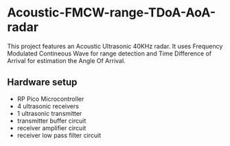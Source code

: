# Acoustic-FMCW-range-TDoA-AoA-radar

This project features an Acoustic Ultrasonic 40KHz radar.
It uses Frequency Modulated Contineous Wave for range detection 
and Time Difference of Arrival for estimation the Angle Of Arrival.

## Hardware setup

- RP Pico Microcontroller
- 4 ultrasonic receivers
- 1 ultrasonic transmitter
- transmitter buffer circuit
- receiver amplifier circuit
- receiver low pass filter circuit 

